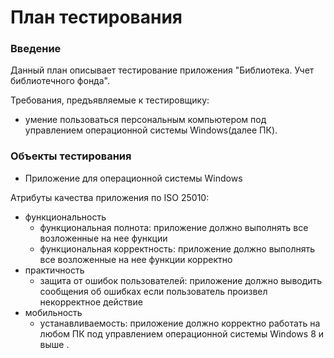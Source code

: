 ﻿# План тестирования

### Введение

Данный план описывает тестирование приложения "Библиотека. Учет библиотечного фонда".

Требования, предъявляемые к тестировщику:

* умение пользоваться персональным компьютером под управлением операционной системы Windows(далее ПК).

### Объекты тестирования

* Приложение для операционной системы Windows

Атрибуты качества приложения по ISO 25010:

* функциональность
  * функциональная полнота: приложение должно выполнять все возложенные на нее функции
  * функциональная корректность: приложение должно выполнять все возложенные на нее функции корректно
* практичность
  * защита от ошибок пользователей: приложение должно выводить сообщения об ошибках если пользователь произвел некорректное действие
* мобильность
  * устанавливаемость: приложение должно корректно работать на любом ПК под управлением операционной системы Windows 8  и выше .

